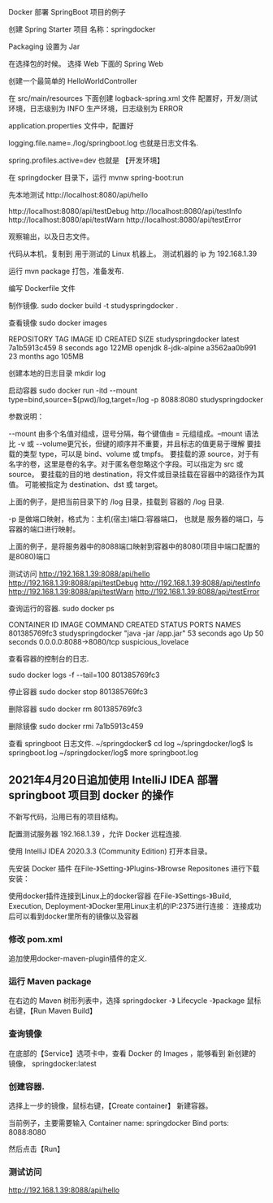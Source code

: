 Docker 部署 SpringBoot 项目的例子 


创建 Spring Starter 项目
名称：springdocker

Packaging 设置为 Jar


在选择包的时候。
选择 Web 下面的 Spring Web


创建一个最简单的 HelloWorldController



在 src/main/resources 下面创建 logback-spring.xml 文件
配置好，开发/测试环境，日志级别为 INFO
生产环境，日志级别为 ERROR


application.properties 文件中，配置好

logging.file.name=./log/springboot.log
也就是日志文件名.

spring.profiles.active=dev
也就是 【开发环境】




在 springdocker 目录下，运行
mvnw spring-boot:run

先本地测试
http://localhost:8080/api/hello

http://localhost:8080/api/testDebug
http://localhost:8080/api/testInfo
http://localhost:8080/api/testWarn
http://localhost:8080/api/testError


观察输出，以及日志文件。






代码从本机，复制到 用于测试的 Linux 机器上。
测试机器的 ip 为 192.168.1.39


运行
mvn package
打包，准备发布.



编写 Dockerfile 文件



制作镜像.
sudo docker build -t studyspringdocker .




查看镜像
sudo docker images

REPOSITORY          TAG                 IMAGE ID            CREATED             SIZE
studyspringdocker   latest              7a1b5913c459        8 seconds ago       122MB
openjdk             8-jdk-alpine        a3562aa0b991        23 months ago       105MB




创建本地的日志目录
mkdir log


启动容器
sudo docker run -itd --mount type=bind,source=$(pwd)/log,target=/log -p 8088:8080 studyspringdocker


参数说明：


--mount 由多个名值对组成，逗号分隔，每个键值由 = 元组组成。–mount 语法比 -v 或 --volume更冗长，但键的顺序并不重要，并且标志的值更易于理解
要挂载的类型 type，可以是 bind、volume 或 tmpfs。
要挂载的源 source，对于有名字的卷，这里是卷的名字。对于匿名卷忽略这个字段。可以指定为 src 或 source。
要挂载的目的地 destination，将文件或目录挂载在容器中的路径作为其值。 可能被指定为 destination、dst 或 target。

上面的例子，是把当前目录下的 /log 目录，挂载到 容器的 /log 目录.



-p 是做端口映射，格式为：主机(宿主)端口:容器端口， 也就是 服务器的端口，与容器的端口进行映射。

上面的例子，是将服务器中的8088端口映射到容器中的8080(项目中端口配置的是8080)端口



测试访问
http://192.168.1.39:8088/api/hello
http://192.168.1.39:8088/api/testDebug
http://192.168.1.39:8088/api/testInfo
http://192.168.1.39:8088/api/testWarn
http://192.168.1.39:8088/api/testError



查询运行的容器.
sudo docker ps

CONTAINER ID        IMAGE               COMMAND                  CREATED             STATUS              PORTS                    NAMES
801385769fc3        studyspringdocker   "java -jar /app.jar"   53 seconds ago      Up 50 seconds       0.0.0.0:8088->8080/tcp   suspicious_lovelace



查看容器的控制台的日志.

sudo docker logs -f --tail=100 801385769fc3



停止容器
sudo docker stop 801385769fc3


删除容器
sudo docker rm 801385769fc3


删除镜像
sudo docker rmi  7a1b5913c459




查看 springboot 日志文件.
~/springdocker$ cd log
~/springdocker/log$ ls
springboot.log
~/springdocker/log$ more springboot.log









## 2021年4月20日追加使用 IntelliJ IDEA 部署 springboot 项目到 docker 的操作

不新写代码，沿用已有的项目结构。


配置测试服务器 192.168.1.39 ，允许 Docker 远程连接.

使用 IntelliJ IDEA 2020.3.3 (Community Edition) 打开本目录。

先安装 Docker 插件
在File-》Setting-》Plugins-》Browse Repositones 进行下载安装：

使用docker插件连接到Linux上的docker容器
在File-》Settings-》Build, Execution, Deployment-》Docker里用Linux主机的IP:2375进行连接：
连接成功后可以看到docker里所有的镜像以及容器



### 修改 pom.xml

追加使用docker-maven-plugin插件的定义.


### 运行 Maven package

在右边的 Maven 树形列表中，选择 springdocker -》 Lifecycle -》package 
鼠标右键，【Run Maven Build】



### 查询镜像

在底部的【Service】选项卡中，查看 Docker 的 Images ，能够看到 新创建的 镜像， springdocker:latest


### 创建容器.

选择上一步的镜像，鼠标右键，【Create container】 新建容器。

当前例子，主要需要输入
Container name: springdocker
Bind ports: 8088:8080

然后点击【Run】


### 测试访问
http://192.168.1.39:8088/api/hello


